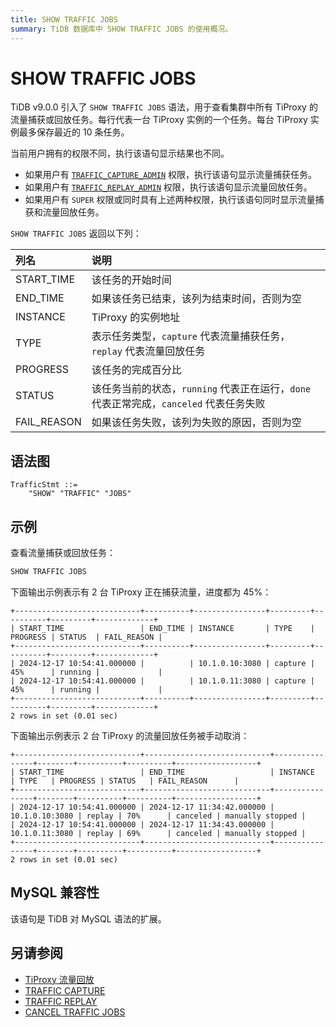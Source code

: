 ```yaml
---
title: SHOW TRAFFIC JOBS
summary: TiDB 数据库中 SHOW TRAFFIC JOBS 的使用概况。
---
```


# SHOW TRAFFIC JOBS

TiDB v9.0.0 引入了 `SHOW TRAFFIC JOBS` 语法，用于查看集群中所有 TiProxy 的流量捕获或回放任务。每行代表一台 TiProxy 实例的一个任务。每台 TiProxy 实例最多保存最近的 10 条任务。

当前用户拥有的权限不同，执行该语句显示结果也不同。

- 如果用户有 [`TRAFFIC_CAPTURE_ADMIN`](/privilege-management.md#动态权限) 权限，执行该语句显示流量捕获任务。
- 如果用户有 [`TRAFFIC_REPLAY_ADMIN`](/privilege-management.md#动态权限) 权限，执行该语句显示流量回放任务。
- 如果用户有 `SUPER` 权限或同时具有上述两种权限，执行该语句同时显示流量捕获和流量回放任务。

`SHOW TRAFFIC JOBS` 返回以下列：

| 列名 | 说明   |
| :-------- | :------------- |
| START_TIME | 该任务的开始时间 |
| END_TIME | 如果该任务已结束，该列为结束时间，否则为空 |
| INSTANCE | TiProxy 的实例地址 |
| TYPE | 表示任务类型，`capture` 代表流量捕获任务，`replay` 代表流量回放任务 |
| PROGRESS | 该任务的完成百分比 |
| STATUS | 该任务当前的状态，`running` 代表正在运行，`done` 代表正常完成，`canceled` 代表任务失败 |
| FAIL_REASON | 如果该任务失败，该列为失败的原因，否则为空 |

## 语法图

```ebnf+diagram
TrafficStmt ::=
    "SHOW" "TRAFFIC" "JOBS"
```

## 示例

查看流量捕获或回放任务：

```sql
SHOW TRAFFIC JOBS
```

下面输出示例表示有 2 台 TiProxy 正在捕获流量，进度都为 45%：

```
+----------------------------+----------+----------------+---------+----------+---------+-------------+
| START_TIME                 | END_TIME | INSTANCE       | TYPE    | PROGRESS | STATUS  | FAIL_REASON |
+----------------------------+----------+----------------+---------+----------+---------+-------------+
| 2024-12-17 10:54:41.000000 |          | 10.1.0.10:3080 | capture | 45%      | running |             |
| 2024-12-17 10:54:41.000000 |          | 10.1.0.11:3080 | capture | 45%      | running |             |
+----------------------------+----------+----------------+---------+----------+---------+-------------+
2 rows in set (0.01 sec)
```

下面输出示例表示 2 台 TiProxy 的流量回放任务被手动取消：

```
+----------------------------+----------------------------+----------------+--------+----------+----------+------------------+
| START_TIME                 | END_TIME                   | INSTANCE       | TYPE   | PROGRESS | STATUS   | FAIL_REASON      |
+----------------------------+----------------------------+----------------+--------+----------+----------+------------------+
| 2024-12-17 10:54:41.000000 | 2024-12-17 11:34:42.000000 | 10.1.0.10:3080 | replay | 70%      | canceled | manually stopped |
| 2024-12-17 10:54:41.000000 | 2024-12-17 11:34:43.000000 | 10.1.0.11:3080 | replay | 69%      | canceled | manually stopped |
+----------------------------+----------------------------+----------------+--------+----------+----------+------------------+
2 rows in set (0.01 sec)
```

## MySQL 兼容性

该语句是 TiDB 对 MySQL 语法的扩展。

## 另请参阅

* [TiProxy 流量回放](/tiproxy/tiproxy-traffic-replay.md)
* [TRAFFIC CAPTURE](/sql-statements/sql-statement-traffic-capture.md)
* [TRAFFIC REPLAY](/sql-statements/sql-statement-traffic-replay.md)
* [CANCEL TRAFFIC JOBS](/sql-statements/sql-statement-cancel-traffic-jobs.md)

